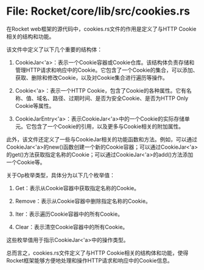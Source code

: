 # File: Rocket/core/lib/src/cookies.rs

在Rocket web框架的源代码中，cookies.rs文件的作用是定义了与HTTP Cookie相关的结构和功能。

该文件中定义了以下几个重要的结构体：

1. CookieJar<'a>：表示一个Cookie容器或Cookie仓库。该结构体负责存储和管理HTTP请求和响应中的Cookie。它包含了一个Cookie的集合，可以添加、获取、删除和修改Cookie，以及对Cookie集合进行遍历等操作。

2. Cookie<'a>：表示一个HTTP Cookie，包含了Cookie的各种属性。它有名称、值、域名、路径、过期时间、是否为安全Cookie、是否为HTTP Only Cookie等属性。

3. CookieJarEntry<'a>：表示CookieJar<'a>中的一个Cookie的实际存储单元。它包含了一个Cookie的引用，以及更多与Cookie相关的附加属性。

此外，该文件还定义了一些与CookieJar相关的功能函数和方法。例如，可以通过CookieJar<'a>的new()函数创建一个新的Cookie容器；可以通过CookieJar<'a>的get()方法获取指定名称的Cookie；可以通过CookieJar<'a>的add()方法添加一个Cookie等。

关于Op枚举类型，具体分为以下几个枚举值：

1. Get：表示从Cookie容器中获取指定名称的Cookie。

2. Remove：表示从Cookie容器中删除指定名称的Cookie。

3. Iter：表示遍历Cookie容器中的所有Cookie。

4. Clear：表示清空Cookie容器中的所有Cookie。

这些枚举值用于指示CookieJar<'a>中的操作类型。

总而言之，cookies.rs文件定义了与HTTP Cookie相关的结构体和功能，使得Rocket框架能够方便地处理和操作HTTP请求和响应中的Cookie信息。


